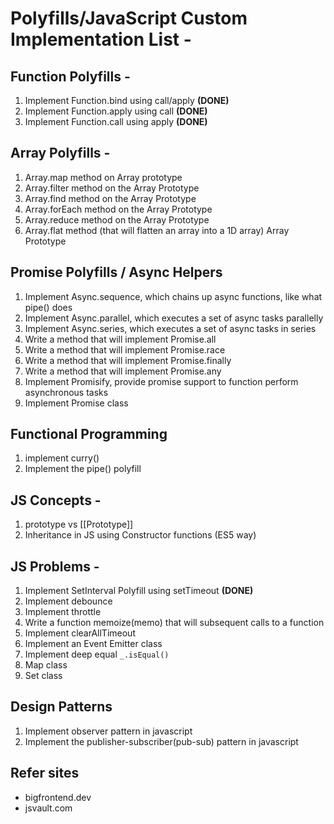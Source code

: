 # Polyfills/JavaScript Custom Implementation  List -

## Function Polyfills - 
1. Implement Function.bind using call/apply **(DONE)**
1. Implement Function.apply using call **(DONE)**
1. Implement Function.call using apply **(DONE)**

## Array Polyfills - 
1. Array.map method on Array prototype
1. Array.filter method on the Array Prototype
1. Array.find method on the Array Prototype
1. Array.forEach method on the Array Prototype
1. Array.reduce method on the Array Prototype
1. Array.flat method (that will flatten an array into a 1D array) Array Prototype

## Promise Polyfills / Async Helpers
1. Implement Async.sequence, which chains up async functions, like what pipe() does
1. Implement Async.parallel, which executes a set of async tasks parallelly
1. Implement Async.series, which executes a set of async tasks in series
3. Write a method that will implement Promise.all
4. Write a method that will implement Promise.race
5. Write a method that will implement Promise.finally
6. Write a method that will implement Promise.any
1. Implement Promisify, provide promise support to function perform asynchronous tasks
7. Implement Promise class

## Functional Programming
1. implement curry()
1. Implement the pipe() polyfill

## JS Concepts - 
1. prototype vs [[Prototype]]
1. Inheritance in JS using Constructor functions (ES5 way)
## JS Problems - 
1. Implement SetInterval Polyfill using setTimeout **(DONE)**
1. Implement debounce
1. Implement throttle
1. Write a function memoize(memo) that will subsequent calls to a function
1. Implement clearAllTimeout
1. Implement an Event Emitter class
1. Implement deep equal `_.isEqual()`
1. Map class
1. Set class
## Design Patterns
1. Implement observer pattern in javascript
1. Implement the publisher-subscriber(pub-sub) pattern in javascript


## Refer sites
  * bigfrontend.dev
  * jsvault.com
